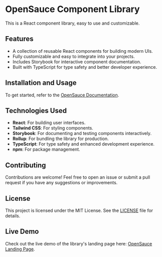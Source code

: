 # OpenSauce Component Library

This is a React component library, easy to use and customizable.

## Features

- A collection of reusable React components for building modern UIs.
- Fully customizable and easy to integrate into your projects.
- Includes Storybook for interactive component documentation.
- Built with TypeScript for type safety and better developer experience.

## Installation and Usage

To get started, refer to the [OpenSauce Documentation](https://opensauce.vercel.app/docs).

## Technologies Used

- **React**: For building user interfaces.
- **Tailwind CSS**: For styling components.
- **Storybook**: For documenting and testing components interactively.
- **Rollup**: For bundling the library for production.
- **TypeScript**: For type safety and enhanced development experience.
- **npm**: For package management.

## Contributing

Contributions are welcome! Feel free to open an issue or submit a pull request if you have any suggestions or improvements.

## License

This project is licensed under the MIT License. See the [LICENSE](LICENSE) file for details.

## Live Demo

Check out the live demo of the library's landing page here: [OpenSauce Landing Page](https://opensauce.vercel.app).

